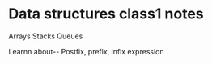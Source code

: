# Data structures class1 notes
Arrays
Stacks
Queues

Learnn about--
Postfix, prefix, infix expression
